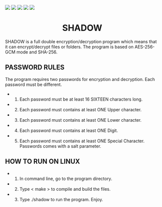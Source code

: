 ![](https://img.shields.io/badge/Code-C++-orange.svg?style=plastic&logo=c%2B%2B)
![](https://img.shields.io/badge/OS-Linux-orange.svg?style=plastic&logo=Linux)
![](https://img.shields.io/badge/Algorithm-AES-orange.svg?style=plastic&logo)
![](https://img.shields.io/badge/Algorithm-SHA-orange.svg?style=plastic&logo)
![](https://img.shields.io/badge/Tools-SublimeText-orange.svg?style=plastic&logo)
<h1 align="center"> SHADOW </h1>
SHADOW is a full double encryption/decryption program which means that it can encrypt/decrypt files or folders. The program is based on AES-256-GCM mode and SHA-256.

<h2 align="left"> PASSWORD RULES </h2>
The program requires two passwords for encryption and decryption. Each password must be different.

- 1) Each password must be at least 16 SIXTEEN characters long.
- 2) Each password must contains at least ONE Upper character.
- 3) Each password must contains at least ONE Lower character.
- 4) Each password must contains at least ONE Digit.
- 5) Each password must contains at least ONE Special Character.
Passwords comes with a salt parameter.

<h2 align="left"> HOW TO RUN ON LINUX </h2>

- 1) In command line, go to the program directory.
- 2) Type < make > to compile and build the files.
- 3) Type ./shadow to run the program. Enjoy.
